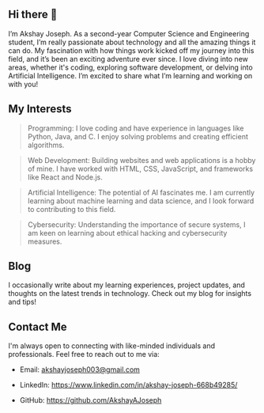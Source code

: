 ## Hi there 👋

 I’m Akshay Joseph. As a second-year Computer Science and Engineering student, I’m really passionate about technology and all the amazing things it can do. My fascination with how things work kicked off my journey into this field, and it’s been an exciting adventure ever since. I love diving into new areas, whether it's coding, exploring software development, or delving into Artificial Intelligence. I’m excited to share what I’m learning and working on with you!

## My Interests

> Programming: I love coding and have experience in languages like Python, Java, and C. I enjoy solving problems and creating efficient algorithms.

> Web Development: Building websites and web applications is a hobby of mine. I have worked with HTML, CSS, JavaScript, and frameworks like React and Node.js.

> Artificial Intelligence: The potential of AI fascinates me. I am currently learning about machine learning and data science, and I look forward to contributing to this field.

> Cybersecurity: Understanding the importance of secure systems, I am keen on learning about ethical hacking and cybersecurity measures.

## Blog
I occasionally write about my learning experiences, project updates, and thoughts on the latest trends in technology. Check out my blog for insights and tips!

## Contact Me
I'm always open to connecting with like-minded individuals and professionals. Feel free to reach out to me via:

* Email: akshayjoseph003@gmail.com

* LinkedIn: https://www.linkedin.com/in/akshay-joseph-668b49285/

* GitHub: https://github.com/AkshayAJoseph

<!--
**AkshayAJoseph/AkshayAJoseph** is a ✨ _special_ ✨ repository because its `README.md` (this file) appears on your GitHub profile.

Here are some ideas to get you started:

- 🔭 I’m currently working on ...
- 🌱 I’m currently learning ...
- 👯 I’m looking to collaborate on ...
- 🤔 I’m looking for help with ...
- 💬 Ask me about ...
- 📫 How to reach me: ...
- 😄 Pronouns: ...
- ⚡ Fun fact: ...
-->
